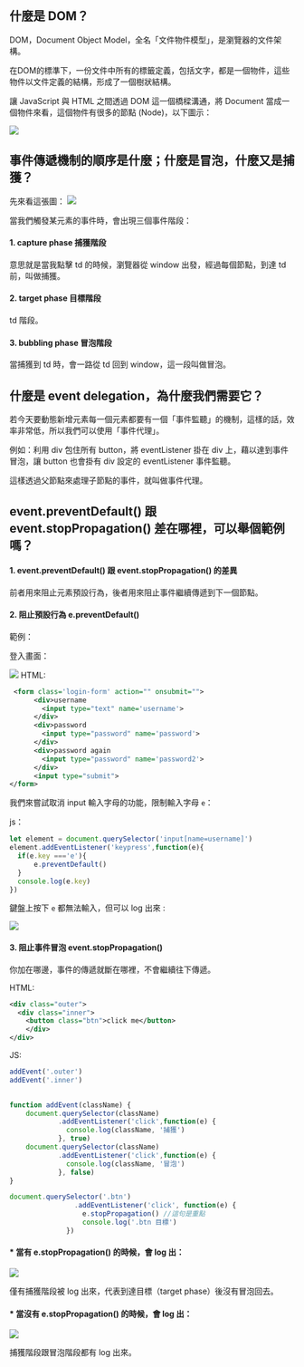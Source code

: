## 什麼是 DOM？

DOM，Document Object Model，全名「文件物件模型」，是瀏覽器的文件架構。

在DOM的標準下，一份文件中所有的標籤定義，包括文字，都是一個物件，這些物件以文件定義的結構，形成了一個樹狀結構。

讓 JavaScript 與 HTML 之間透過 DOM 這一個橋樑溝通，將 Document 當成一個物件來看，這個物件有很多的節點 (Node)，以下圖示：

![](https://upload.wikimedia.org/wikipedia/commons/thumb/5/5a/DOM-model.svg/1200px-DOM-model.svg.png)

## 事件傳遞機制的順序是什麼；什麼是冒泡，什麼又是捕獲？

先來看這張圖：
![](https://miro.medium.com/max/2038/1*NrgJ4ygwxBGs4RohkH1FDA.png)

當我們觸發某元素的事件時，會出現三個事件階段：

#### 1. capture phase 捕獲階段
意思就是當我點擊 td 的時候，瀏覽器從 window 出發，經過每個節點，到達 td 前，叫做捕獲。
#### 2. target phase 目標階段
td 階段。
#### 3. bubbling phase 冒泡階段
當捕獲到 td 時，會一路從 td 回到 window，這一段叫做冒泡。

## 什麼是 event delegation，為什麼我們需要它？

若今天要動態新增元素每一個元素都要有一個「事件監聽」的機制，這樣的話，效率非常低，所以我們可以使用「事件代理」。

例如：利用 div 包住所有 button，將 eventListener 掛在 div 上，藉以達到事件冒泡，讓 button 也會掛有 div 設定的 eventListener 事件監聽。

這樣透過父節點來處理子節點的事件，就叫做事件代理。

## event.preventDefault() 跟 event.stopPropagation() 差在哪裡，可以舉個範例嗎？


#### 1. event.preventDefault() 跟 event.stopPropagation() 的差異
前者用來阻止元素預設行為，後者用來阻止事件繼續傳遞到下一個節點。

#### 2. 阻止預設行為 e.preventDefault() 

範例：

登入畫面：

![](https://i.imgur.com/PC7JQWk.png)
HTML:
```xml
 <form class='login-form' action="" onsubmit="">
      <div>username
        <input type="text" name='username'>
      </div>
      <div>password
        <input type="password" name='password'>
      </div>
      <div>password again
        <input type="password" name='password2'>
      </div>
      <input type="submit">
</form>
```

我們來嘗試取消 input 輸入字母的功能，限制輸入字母 `e`：

js：
```js 
let element = document.querySelector('input[name=username]')
element.addEventListener('keypress',function(e){
  if(e.key ==='e'){
      e.preventDefault()
  }
  console.log(e.key)
})
```

鍵盤上按下 `e` 都無法輸入，但可以 log 出來 :

![](https://i.imgur.com/QLGK0BW.png)




#### 3. 阻止事件冒泡 event.stopPropagation() 
你加在哪邊，事件的傳遞就斷在哪裡，不會繼續往下傳遞。

HTML:

```xml
<div class="outer">
  <div class="inner">
    <button class="btn">click me</button>
    </div>
</div>
```

JS:

```js
addEvent('.outer')
addEvent('.inner')

             
function addEvent(className) {
    document.querySelector(className)
            .addEventListener('click',function(e) {
              console.log(className, '捕獲')
            }, true)
    document.querySelector(className)
            .addEventListener('click',function(e) {
              console.log(className, '冒泡')
            }, false)
}

document.querySelector('.btn')
                .addEventListener('click', function(e) {
                  e.stopPropagation() //這句是重點
                  console.log('.btn 目標')
              })      
```

#### * 當有 e.stopPropagation() 的時候，會 log 出：

![](https://i.imgur.com/Xe2ISGh.png)

僅有捕獲階段被 log 出來，代表到達目標（target phase）後沒有冒泡回去。

#### * 當沒有 e.stopPropagation() 的時候，會 log 出：

![](https://i.imgur.com/sLQ9niS.png)

捕獲階段跟冒泡階段都有 log 出來。


